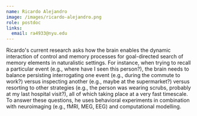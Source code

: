 ```yaml
---
name: Ricardo Alejandro
image: /images/ricardo-alejandro.png
role: postdoc
links:
  email: ra4933@nyu.edu
---
```


Ricardo's current research asks how the brain enables the dynamic interaction of control and memory processes for goal-directed search of memory elements in naturalistic settings. For instance, when trying to recall a particular event (e.g., where have I seen this person?), the brain needs to balance persisting interrogating one event (e.g., during the commute to work?) versus inspecting another (e.g., maybe at the supermarket?) versus resorting to other strategies (e.g., the person was wearing scrubs, probably at my last hospital visit?), all of which taking place at a very fast timescale. To answer these questions, he uses behavioral experiments in combination with neuroimaging (e.g., fMRI, MEG, EEG) and computational modelling.
